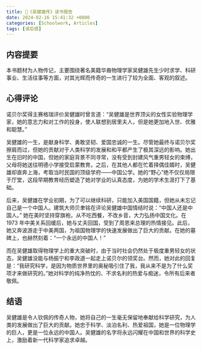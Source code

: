 ```yaml
---
title: 📖《吴健雄传》读书报告
date: 2024-02-16 15:41:32 +0800
categories: [Schoolwork, Articles]
tags: [读后感]
---
```


## 内容提要

本书题材为人物传记，主要围绕著名美籍华裔物理学家吴健雄先生少时求学、科研事业、生活往事等方面，对其光辉而传奇的一生进行了较为全面、客观的叙述。

## 心得评论

诺贝尔奖得主赛格瑞评价吴健雄时曾言道：“吴健雄是世界顶尖的女性实验物理学家，她的意志力和对工作的投身，使人联想到居里夫人，但是她更加地入世、优雅和聪慧。”

吴健雄的一生，是献身科学、勇敢坚韧、爱国忠诚的一生。尽管她最终与诺贝尔奖擦肩而过，但她的贡献对于人类科学的发展和和平都产生了极其深远的影响。她出生在旧时的中国，但她的家庭背景不同寻常，没有受到封建风气重男轻女的束缚，父母将她送往明德小学接受启蒙教育。之后，在其他人都在忙着择偶佳婿时，吴健雄却直奔上海，考取当时民国的顶级学府——中国公学。她的“野心”绝不仅仅局限于厅堂，这段早期教育经历塑造了她对学业的认真态度，为她的学术生涯打下了基础。

后来，吴健雄在学业初期，为了可以继续科研，只能加入美国国籍，但她从未忘记自己是一个中国人。建筑大师贝聿铭在评论吴健雄中国情结时说：“中国人还是中国人。” 她在美时坚持穿旗袍，从不吃西餐，不改乡音，大力弘扬中国文化。在 1973 年中美关系回缓后，她与丈夫回国，受到了周恩来总理的热情接见。此后，她又奔波游走于中美两国，为祖国物理学的快速发展做出了巨大的贡献。在她的墓碑上，也赫然刻着：“一个永远的中国人！”

而在吴健雄取得物理学上的重大突破时，由于当时社会仍然处于极度重男轻女的状态，吴健雄没能与杨振宁和李政道一起走上诺贝尔的领奖台。然而，她对此的回复是：“我研究科学，是因为物质世界里的奥秘吸引住了我，我从来不是为了什么奖项才来做研究的。”她对科学的纯净热忱的、不求名利的热爱与痴迷，令所有后来者敬佩。

## 结语

吴健雄是令人钦佩的传奇人物，她将自己的一生毫无保留地奉献给科学研究，为人类的发展做出了巨大的贡献。她忠于科学、淡泊名利、热爱祖国，她是一位物理学的巨人，更是一位永远的中国人。吴健雄的名字将永远闪耀在中国和世界的科学史上，激励着新一代科学家追求卓越。
